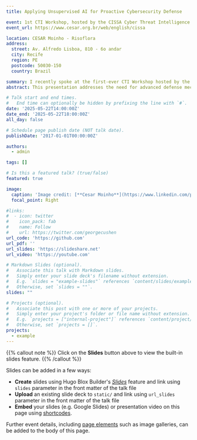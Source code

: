 ```yaml
---
title: Applying Unsupervised AI for Proactive Cybersecurity Defense

event: 1st CTI Workshop, hosted by the CISSA Cyber Threat Intelligence Team at CESAR 
event_url: https://www.cesar.org.br/web/english/cissa

location: CESAR Moinho - Risoflora
address:
  street: Av. Alfredo Lisboa, 810 - 6o andar
  city: Recife
  region: PE
  postcode: 50030-150
  country: Brazil

summary: I recently spoke at the first-ever CTI Workshop hosted by the CISSA team at CESAR. My presentation focused on how unsupervised AI can be used to create proactive cyber defenses here in Brazil. The event was a deep dive into our country's key security challenges, with expert sessions on protecting critical infrastructure, the impact of the LGPD, innovative national CTI projects, and strategies against advanced cyber threats (APTs). The workshop truly highlighted a collective commitment to strengthening Brazil's cybersecurity through collaboration and shared knowledge.
abstract: This presentation addresses the need for advanced defense mechanisms against sophisticated cyber threats in Brazil. It proposes the application of unsupervised Artificial Intelligence (AI) as a key strategy to enhance national protection capabilities, arguing that these models can identify novel threats without prior data, enabling more resilient security postures. This topic was situated within a broader agenda focused on Brazil's security landscape, including the protection of critical infrastructure, compliance with the LGPD, and strategies for combating Advanced Persistent Threats (APTs).

# Talk start and end times.
#   End time can optionally be hidden by prefixing the line with `#`.
date: '2025-05-22T14:00:00Z'
date_end: '2025-05-22T18:00:00Z'
all_day: false

# Schedule page publish date (NOT talk date).
publishDate: '2017-01-01T00:00:00Z'

authors:
  - admin

tags: []

# Is this a featured talk? (true/false)
featured: true

image:
  caption: 'Image credit: [**Cesar Moinho**](https://www.linkedin.com/posts/wellison-santos_cybersecurity-cti-threatintelligence-activity-7331681291676848151-tEA2?utm_source=share&utm_medium=member_desktop&rcm=ACoAACBMtRoBAy_R1aYLA7bcG2rYzW_cY-TyE0I)'
  focal_point: Right

#links:
#  - icon: twitter
#    icon_pack: fab
#    name: Follow
#    url: https://twitter.com/georgecushen
url_code: 'https://github.com'
url_pdf: ''
url_slides: 'https://slideshare.net'
url_video: 'https://youtube.com'

# Markdown Slides (optional).
#   Associate this talk with Markdown slides.
#   Simply enter your slide deck's filename without extension.
#   E.g. `slides = "example-slides"` references `content/slides/example-slides.md`.
#   Otherwise, set `slides = ""`.
slides: ""

# Projects (optional).
#   Associate this post with one or more of your projects.
#   Simply enter your project's folder or file name without extension.
#   E.g. `projects = ["internal-project"]` references `content/project/deep-learning/index.md`.
#   Otherwise, set `projects = []`.
projects:
  - example
---
```


{{% callout note %}}
Click on the **Slides** button above to view the built-in slides feature.
{{% /callout %}}

Slides can be added in a few ways:

- **Create** slides using Hugo Blox Builder's [_Slides_](https://docs.hugoblox.com/reference/content-types/) feature and link using `slides` parameter in the front matter of the talk file
- **Upload** an existing slide deck to `static/` and link using `url_slides` parameter in the front matter of the talk file
- **Embed** your slides (e.g. Google Slides) or presentation video on this page using [shortcodes](https://docs.hugoblox.com/reference/markdown/).

Further event details, including [page elements](https://docs.hugoblox.com/reference/markdown/) such as image galleries, can be added to the body of this page.
